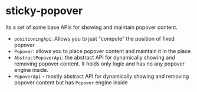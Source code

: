 # sticky-popover
Its a set of some base APIs for showing and maintain popover content.
- `positioningApi`: Allows you to just "compute" the position of fixed popover
- `Popover`: allows you to place popover content and maintain it in the place
- `AbstractPopoverApi`: the abstract API for dynamically showing and removing popover content. It holds only logic and has no any popover engine inside.
- `PopoverApi` - mostly abstract API for dynamically showing and removing popover content but has `Popover` engine inside